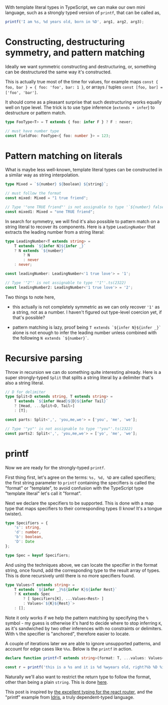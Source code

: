 With template literal types in TypeScript, we can make our own mini language, such as a strongly typed version of `printf`, that can be called as,

```TypeScript
printf('I am %s, %d years old, born in %D', arg1, arg2, arg3);
```

# Constructing, destructuring symmetry, and pattern matching

Ideally we want symmetric constructing and destructuring, or, something can be destructured the same way it's constructed.

This is actually true most of the time for values, for example maps `const { foo, bar } = { foo: 'foo', bar: 1 }`, or arrays / tuples `const [foo, bar] = ['foo', 'bar']`.

It should come as a pleasant surprise that such destructuring works equally well on type level. The trick is to use type inference (`extends + infer`) to destructure or pattern match.

```TypeScript
type FooType<T> = T extends { foo: infer F } ? F : never;

// must have number type
const fieldFoo: FooType<{ foo: number }> = 123;
```

# Pattern matching on literals

What is maybe less well-known, template literal types can be constructed in a similar way as string interpolation.

```TypeScript
type Mixed = `${number} ${boolean} ${string}`;

// must follow the format
const mixed: Mixed = "1 true friend";

// Type '"one TRUE friend"' is not assignable to type '`${number} false ${string}` | `${number} true ${string}`'.ts(2322)
const mixed1: Mixed = "one TRUE friend";
```

In search for symmetry, we will find it's also possible to pattern match on a string literal to recover its components. Here is a type `LeadingNumber` that extracts the leading number from a string literal:

```TypeScript
type LeadingNumber<T extends string> = 
    T extends `${infer N}${infer _}`
    ? N extends `${number}`
        ? N
        : never
    : never;

const leadingNumber: LeadingNumber<'1 true love'> = '1';

// Type '"2"' is not assignable to type '"1"'.ts(2322)
const leadingNumber2: LeadingNumber<'1 true love'> = '2';
```

Two things to note here,

- this actually is not completely symmetric as we can only recover `'1'` as a string, not as a number. I haven't figured out type-level coercion yet, if that's possible?

- pattern matching is lazy, proof being `` T extends `${infer N}${infer _}` `` alone is not enough to infer the leading number unless combined with the following `` N extends `${number}` ``.

# Recursive parsing

Throw in recursion we can do something quite interesting already. Here is a super strongly-typed `Split` that splits a string literal by a delimiter that's also a string literal.

```TypeScript
// D for delimiter
type Split<D extends string, T extends string> =
    T extends `${infer Head}${D}${infer Tail}`
    ? [Head, ...Split<D, Tail>]
    : [T];

const parts: Split<',', 'you,me,we'> = ['you', 'me', 'we'];

// Type '"yo"' is not assignable to type '"you"'.ts(2322)
const parts2: Split<',', 'you,me,we'> = ['yo', 'me', 'we'];
```

# printf

Now we are ready for the strongly-typed `printf`.

First thing first, let's agree on the terms: `%s, %d, %D` are called specifiers; the first string parameter to `printf` containing the specifiers is called the "format" or "template", to avoid confusion with the TypeScript type "template literal" let's call it "format". 

Next we declare the specifiers to be supported. This is done with a map type that maps specifiers to their corresponding types (I know! It's a tongue twister).

```TypeScript
type Specifiers = {
    's': string,
    'd': number,
    'b': boolean,
    'D': Date
};

type Spec = keyof Specifiers;
```

And using the techniques above, we can locate the specifier in the format string, once found, add the corresponding type to the result array of types. This is done recursively until there is no more specifiers found.

```TypeScript
type Values<T extends string> = 
    T extends `${infer _}%${infer K}${infer Rest}`
    ? K extends Spec
        ? [ Specifiers[K], ...Values<Rest> ]
        : Values<`${K}${Rest}`>
    : [];
```

Note it only works if we help the pattern matching by specifying the `%` symbol - my guess is otherwise it's hard to decide where to stop inferring `K`, as it's sandwiched by two other inferences with no constraints or delimiters. With `%` the specifier is "anchored", therefore easier to locate.

A couple of iterations later we are able to ignore unsupported patterns, and account for edge cases like `%%s`. Below is the `printf` in action.

```TypeScript
declare function printf<T extends string>(format: T, ...values: Values<T>): string;

const r = printf('this is a %s and it is %d %wyears old, right?%b %D %i %f', 'Hackle', 20, true, new Date());
```

Naturally we'll also want to restrict the return type to follow the format, other than being a plain `string`. This is done [here](https://github.com/hackle/blogger/blob/master/src/sample/printf.ts#L17).

This post is inspired by [the excellent typing for the react router](https://github.com/DefinitelyTyped/DefinitelyTyped/blob/master/types/react-router/index.d.ts#L154), and the "printf" example from [Idris](https://github.com/edwinb/Idris2/blob/master/tests/typedd-book/chapter06/Printf.idr), a truly dependent-typed language.
